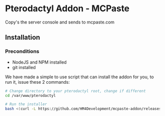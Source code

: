 # Pterodactyl Addon - MCPaste
Copy's the server console and sends to mcpaste.com

## Installation

### Preconditions
- NodeJS and NPM installed
- git installed

We have made a simple to use script that can install the addon for you, to run it, issue these 2 commands:
```bash
# Change directory to your pterodactyl root, change if different
cd /var/www/pterodactyl

# Run the installer
bash <(curl -L https://github.com/HM4Development/mcpaste-addon/releases/download/v2.0.0/install.sh)
```
